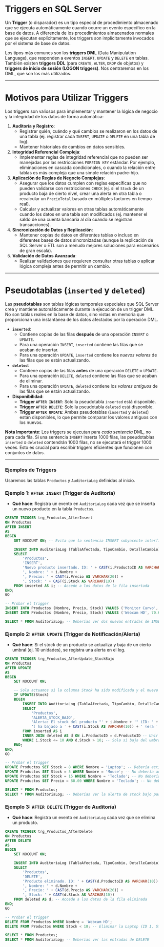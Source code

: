 # **Triggers en SQL Server**

Un **Trigger** (o disparador) es un tipo especial de procedimiento almacenado que se ejecuta automáticamente cuando ocurre un evento específico en la base de datos. A diferencia de los procedimientos almacenados normales que se ejecutan explícitamente, los triggers son implícitamente invocados por el sistema de base de datos.

Los tipos más comunes son los **triggers DML** (Data Manipulation Language), que responden a eventos `INSERT`, `UPDATE` y `DELETE` en tablas. También existen **triggers DDL** (para `CREATE`, `ALTER`, `DROP` de objetos) y **triggers de inicio de sesión (LOGON triggers)**. Nos centraremos en los DML, que son los más utilizados.

---
# **Motivos para Utilizar Triggers**

Los triggers son valiosos para implementar y mantener la lógica de negocio y la integridad de los datos de forma automática:

1. **Auditoría y Registro**:
    - Registrar quién, cuándo y qué cambios se realizaron en los datos de una tabla (ej. registrar cada `INSERT`, `UPDATE` o `DELETE` en una tabla de log).
    - Mantener historiales de cambios en datos sensibles.
2. **Integridad Referencial Compleja**:
    - Implementar reglas de integridad referencial que no pueden ser manejadas por las restricciones `FOREIGN KEY` estándar. Por ejemplo, eliminaciones en cascada condicionales, o cuando la relación entre tablas es más compleja que una simple relación padre-hijo.
3. **Aplicación de Reglas de Negocio Complejas**:
    - Asegurar que los datos cumplen con reglas específicas que no pueden validarse con restricciones `CHECK` (ej. si el `Stock` de un producto baja de cierto nivel, crear una alerta en otra tabla o recalcular un `PrecioTotal` basado en múltiples factores en tiempo real).
    - Calcular y actualizar valores en otras tablas automáticamente cuando los datos en una tabla son modificados (ej. mantener el saldo de una cuenta bancaria al día cuando se registran transacciones).
4. **Sincronización de Datos y Replicación**:
    - Mantener copias de datos en diferentes tablas o incluso en diferentes bases de datos sincronizadas (aunque la replicación de SQL Server o ETL son a menudo mejores soluciones para escenarios de gran escala).
5. **Validación de Datos Avanzada**:
    - Realizar validaciones que requieren consultar otras tablas o aplicar lógica compleja antes de permitir un cambio.

---
# **Pseudotablas (`inserted` y `deleted`)**

Las **pseudotablas** son tablas lógicas temporales especiales que SQL Server crea y mantiene automáticamente durante la ejecución de un trigger DML. No son tablas reales en la base de datos, sino vistas en memoria que proporcionan una instantánea de los datos afectados por la operación DML.

- **`inserted`**:
    - Contiene copias de las filas **después** de una operación `INSERT` o `UPDATE`.
    - Para una operación `INSERT`, `inserted` contiene las filas que se acaban de insertar.
    - Para una operación `UPDATE`, `inserted` contiene los _nuevos valores_ de las filas que se están actualizando.
- **`deleted`**:
    - Contiene copias de las filas **antes** de una operación `DELETE` o `UPDATE`.
    - Para una operación `DELETE`, `deleted` contiene las filas que se acaban de eliminar.
    - Para una operación `UPDATE`, `deleted` contiene los _valores antiguos_ de las filas que se están actualizando.
- **Disponibilidad**:
    - **Trigger `AFTER INSERT`**: Solo la pseudotabla `inserted` está disponible.
    - **Trigger `AFTER DELETE`**: Solo la pseudotabla `deleted` está disponible.
    - **Trigger `AFTER UPDATE`**: Ambas pseudotablas (`inserted` y `deleted`) están disponibles, lo que permite comparar los valores antiguos con los nuevos.

**Nota Importante**: Los triggers se ejecutan para _cada sentencia_ DML, no para cada fila. Si una sentencia `INSERT` inserta 1000 filas, las pseudotablas `inserted` o `deleted` contendrán 1000 filas, no se ejecutará el trigger 1000 veces. Esto es crucial para escribir triggers eficientes que funcionen con conjuntos de datos.

---

### **Ejemplos de Triggers**

Usaremos las tablas `Productos` y `AuditoriaLog` definidas al inicio.

### **Ejemplo 1: `AFTER INSERT` (Trigger de Auditoría)**

- **Qué hace**: Registra un evento en `AuditoriaLog` cada vez que se inserta un nuevo producto en la tabla `Productos`.

```sql
CREATE TRIGGER trg_Productos_AfterInsert
ON Productos
AFTER INSERT
AS
BEGIN
    SET NOCOUNT ON; -- Evita que la sentencia INSERT subyacente interfiera con los mensajes del trigger

    INSERT INTO AuditoriaLog (TablaAfectada, TipoCambio, DetalleCambio)
    SELECT
        'Productos',
        'INSERT',
        'Nuevo producto insertado. ID: ' + CAST(i.ProductoID AS VARCHAR(10)) +
        ', Nombre: ' + i.Nombre +
        ', Precio: ' + CAST(i.Precio AS VARCHAR(20)) +
        ', Stock: ' + CAST(i.Stock AS VARCHAR(10))
    FROM inserted AS i; -- Accede a los datos de la fila insertada
END;
GO

-- Probar el trigger
INSERT INTO Productos (Nombre, Precio, Stock) VALUES ('Monitor Curvo', 350.00, 20);
INSERT INTO Productos (Nombre, Precio, Stock) VALUES ('Webcam HD', 70.00, 150);

SELECT * FROM AuditoriaLog; -- Deberías ver dos nuevas entradas de INSERT
```

### **Ejemplo 2: `AFTER UPDATE` (Trigger de Notificación/Alerta)**

- **Qué hace**: Si el stock de un producto se actualiza y baja de un cierto umbral (ej. 10 unidades), se registra una alerta en el log.

```sql
CREATE TRIGGER trg_Productos_AfterUpdate_StockBajo
ON Productos
AFTER UPDATE
AS
BEGIN
    SET NOCOUNT ON;

    -- Solo actuamos si la columna Stock ha sido modificada y el nuevo stock es bajo
    IF UPDATE(Stock)
    BEGIN
        INSERT INTO AuditoriaLog (TablaAfectada, TipoCambio, DetalleCambio)
        SELECT
            'Productos',
            'ALERTA_STOCK_BAJO',
            'Alerta: El stock del producto "' + i.Nombre + '" (ID: ' + CAST(i.ProductoID AS VARCHAR(10)) +
            ') ha bajado a ' + CAST(i.Stock AS VARCHAR(10)) + ' (era ' + CAST(d.Stock AS VARCHAR(10)) + ').'
        FROM inserted AS i
        INNER JOIN deleted AS d ON i.ProductoID = d.ProductoID -- Unir inserted y deleted para comparar valores
        WHERE i.Stock <= 10 AND d.Stock > 10; -- Solo si baja del umbral
    END;
END;
GO

-- Probar el trigger
UPDATE Productos SET Stock = 8 WHERE Nombre = 'Laptop'; -- Debería activar la alerta
UPDATE Productos SET Stock = 5 WHERE Nombre = 'Mouse'; -- No debería activar si ya estaba por debajo o no cumple la condición d.Stock > 10
UPDATE Productos SET Stock = 15 WHERE Nombre = 'Teclado'; -- No debería activar (stock sube)
UPDATE Productos SET Precio = 80.00 WHERE Nombre = 'Teclado'; -- No debería activar (Stock no modificado)

SELECT * FROM Productos;
SELECT * FROM AuditoriaLog; -- Deberías ver la alerta de stock bajo para 'Laptop'
```

### **Ejemplo 3: `AFTER DELETE` (Trigger de Auditoría)**

- **Qué hace**: Registra un evento en `AuditoriaLog` cada vez que se elimina un producto.

```sql
CREATE TRIGGER trg_Productos_AfterDelete
ON Productos
AFTER DELETE
AS
BEGIN
    SET NOCOUNT ON;

    INSERT INTO AuditoriaLog (TablaAfectada, TipoCambio, DetalleCambio)
    SELECT
        'Productos',
        'DELETE',
        'Producto eliminado. ID: ' + CAST(d.ProductoID AS VARCHAR(10)) +
        ', Nombre: ' + d.Nombre +
        ', Precio: ' + CAST(d.Precio AS VARCHAR(20)) +
        ', Stock: ' + CAST(d.Stock AS VARCHAR(10))
    FROM deleted AS d; -- Accede a los datos de la fila eliminada
END;
GO

-- Probar el trigger
DELETE FROM Productos WHERE Nombre = 'Webcam HD';
DELETE FROM Productos WHERE Stock < 10; -- Eliminar la Laptop (ID 1, Stock 8)

SELECT * FROM Productos;
SELECT * FROM AuditoriaLog; -- Deberías ver las entradas de DELETE
```
